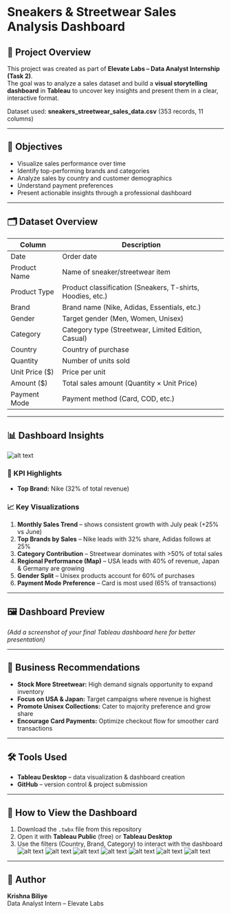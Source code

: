 # Sneakers & Streetwear Sales Analysis Dashboard

## 📌 Project Overview
This project was created as part of **Elevate Labs – Data Analyst Internship (Task 2)**.  
The goal was to analyze a sales dataset and build a **visual storytelling dashboard** in **Tableau** to uncover key insights and present them in a clear, interactive format.

Dataset used: **sneakers_streetwear_sales_data.csv** (353 records, 11 columns)

---

## 🎯 Objectives
- Visualize sales performance over time
- Identify top-performing brands and categories
- Analyze sales by country and customer demographics
- Understand payment preferences
- Present actionable insights through a professional dashboard

---

## 🗂️ Dataset Overview
| Column | Description |
|-------|-------------|
| Date | Order date |
| Product Name | Name of sneaker/streetwear item |
| Product Type | Product classification (Sneakers, T-shirts, Hoodies, etc.) |
| Brand | Brand name (Nike, Adidas, Essentials, etc.) |
| Gender | Target gender (Men, Women, Unisex) |
| Category | Category type (Streetwear, Limited Edition, Casual) |
| Country | Country of purchase |
| Quantity | Number of units sold |
| Unit Price ($) | Price per unit |
| Amount ($) | Total sales amount (Quantity × Unit Price) |
| Payment Mode | Payment method (Card, COD, etc.) |

---

## 📊 Dashboard Insights
![alt text](<Screenshot 2025-09-23 173610-1.png>)

### 🔑 KPI Highlights
- **Top Brand:** Nike (32% of total revenue)

### 📈 Key Visualizations
1. **Monthly Sales Trend** – shows consistent growth with July peak (+25% vs June)  
2. **Top Brands by Sales** – Nike leads with 32% share, Adidas follows at 25%  
3. **Category Contribution** – Streetwear dominates with >50% of total sales  
4. **Regional Performance (Map)** – USA leads with 40% of revenue, Japan & Germany are growing  
5. **Gender Split** – Unisex products account for 60% of purchases  
6. **Payment Mode Preference** – Card is most used (65% of transactions)

---

## 🖼️ Dashboard Preview
_(Add a screenshot of your final Tableau dashboard here for better presentation)_

---

## 📑 Business Recommendations
- **Stock More Streetwear:** High demand signals opportunity to expand inventory  
- **Focus on USA & Japan:** Target campaigns where revenue is highest  
- **Promote Unisex Collections:** Cater to majority preference and grow share  
- **Encourage Card Payments:** Optimize checkout flow for smoother card transactions  

---

## 🛠️ Tools Used
- **Tableau Desktop** – data visualization & dashboard creation  
- **GitHub** – version control & project submission  

---

## 🚀 How to View the Dashboard
1. Download the `.twbx` file from this repository  
2. Open it with **Tableau Public** (free) or **Tableau Desktop**  
3. Use the filters (Country, Brand, Category) to interact with the dashboard
![alt text](<Screenshot 2025-09-23 174518.png>) ![alt text](<Screenshot 2025-09-23 174430.png>) ![alt text](<Screenshot 2025-09-23 174354.png>) ![alt text](<Screenshot 2025-09-23 174146.png>) ![alt text](<Screenshot 2025-09-23 173831.png>) ![alt text](<Screenshot 2025-09-23 173805.png>) ![alt text](<Screenshot 2025-09-23 173610.png>)
---

## 👤 Author
**Krishna Biliye**  
Data Analyst Intern – Elevate Labs

